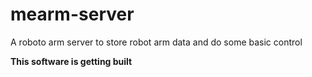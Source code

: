 # mearm-server
A roboto arm server to store robot arm data and 
do some basic control

**This software is getting built**
